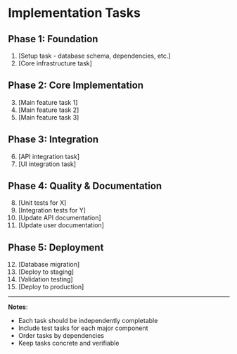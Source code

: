 # Implementation Tasks

## Phase 1: Foundation

1. [Setup task - database schema, dependencies, etc.]
2. [Core infrastructure task]

## Phase 2: Core Implementation

3. [Main feature task 1]
4. [Main feature task 2]
5. [Main feature task 3]

## Phase 3: Integration

6. [API integration task]
7. [UI integration task]

## Phase 4: Quality & Documentation

8. [Unit tests for X]
9. [Integration tests for Y]
10. [Update API documentation]
11. [Update user documentation]

## Phase 5: Deployment

12. [Database migration]
13. [Deploy to staging]
14. [Validation testing]
15. [Deploy to production]

---

**Notes**:
- Each task should be independently completable
- Include test tasks for each major component
- Order tasks by dependencies
- Keep tasks concrete and verifiable
